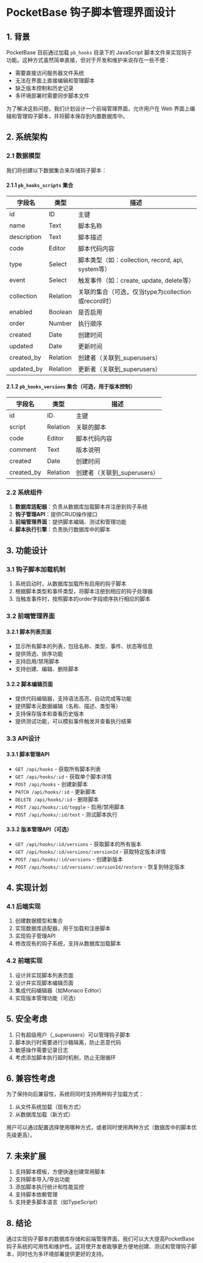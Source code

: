 # PocketBase 钩子脚本管理界面设计

## 1. 背景

PocketBase 目前通过加载 `pb_hooks` 目录下的 JavaScript 脚本文件来实现钩子功能。这种方式虽然简单直接，但对于开发和维护来说存在一些不便：

- 需要直接访问服务器文件系统
- 无法在界面上直接编辑和管理脚本
- 缺乏版本控制和历史记录
- 多环境部署时需要同步脚本文件

为了解决这些问题，我们计划设计一个前端管理界面，允许用户在 Web 界面上编辑和管理钩子脚本，并将脚本保存到内置数据库中。

## 2. 系统架构

### 2.1 数据模型

我们将创建以下数据集合来存储钩子脚本：

#### 2.1.1 `pb_hooks_scripts` 集合

| 字段名 | 类型 | 描述 |
|--------|------|------|
| id | ID | 主键 |
| name | Text | 脚本名称 |
| description | Text | 脚本描述 |
| code | Editor | 脚本代码内容 |
| type | Select | 脚本类型（如：collection, record, api, system等） |
| event | Select | 触发事件（如：create, update, delete等） |
| collection | Relation | 关联的集合（可选，仅当type为collection或record时） |
| enabled | Boolean | 是否启用 |
| order | Number | 执行顺序 |
| created | Date | 创建时间 |
| updated | Date | 更新时间 |
| created_by | Relation | 创建者（关联到_superusers） |
| updated_by | Relation | 更新者（关联到_superusers） |

#### 2.1.2 `pb_hooks_versions` 集合（可选，用于版本控制）

| 字段名 | 类型 | 描述 |
|--------|------|------|
| id | ID | 主键 |
| script | Relation | 关联的脚本 |
| code | Editor | 脚本代码内容 |
| comment | Text | 版本说明 |
| created | Date | 创建时间 |
| created_by | Relation | 创建者（关联到_superusers） |

### 2.2 系统组件

1. **数据库适配器**：负责从数据库加载脚本并注册到钩子系统
2. **钩子管理API**：提供CRUD操作接口
3. **前端管理界面**：提供脚本编辑、测试和管理功能
4. **脚本执行引擎**：负责执行数据库中的脚本

## 3. 功能设计

### 3.1 钩子脚本加载机制

1. 系统启动时，从数据库加载所有启用的钩子脚本
2. 根据脚本类型和事件类型，将脚本注册到相应的钩子处理器
3. 当触发事件时，按照脚本的order字段顺序执行相应的脚本

### 3.2 前端管理界面

#### 3.2.1 脚本列表页面

- 显示所有脚本的列表，包括名称、类型、事件、状态等信息
- 提供筛选、排序功能
- 支持启用/禁用脚本
- 支持创建、编辑、删除脚本

#### 3.2.2 脚本编辑页面

- 提供代码编辑器，支持语法高亮、自动完成等功能
- 提供脚本元数据编辑（名称、描述、类型等）
- 支持保存版本和查看历史版本
- 提供测试功能，可以模拟事件触发并查看执行结果

### 3.3 API设计

#### 3.3.1 脚本管理API

- `GET /api/hooks` - 获取所有脚本列表
- `GET /api/hooks/:id` - 获取单个脚本详情
- `POST /api/hooks` - 创建新脚本
- `PATCH /api/hooks/:id` - 更新脚本
- `DELETE /api/hooks/:id` - 删除脚本
- `POST /api/hooks/:id/toggle` - 启用/禁用脚本
- `POST /api/hooks/:id/test` - 测试脚本执行

#### 3.3.2 版本管理API（可选）

- `GET /api/hooks/:id/versions` - 获取脚本的所有版本
- `GET /api/hooks/:id/versions/:versionId` - 获取特定版本详情
- `POST /api/hooks/:id/versions` - 创建新版本
- `POST /api/hooks/:id/versions/:versionId/restore` - 恢复到特定版本

## 4. 实现计划

### 4.1 后端实现

1. 创建数据模型和集合
2. 实现数据库适配器，用于加载和注册脚本
3. 实现钩子管理API
4. 修改现有的钩子系统，支持从数据库加载脚本

### 4.2 前端实现

1. 设计并实现脚本列表页面
2. 设计并实现脚本编辑页面
3. 集成代码编辑器（如Monaco Editor）
4. 实现版本管理功能（可选）

## 5. 安全考虑

1. 只有超级用户（_superusers）可以管理钩子脚本
2. 脚本执行时需要进行沙箱隔离，防止恶意代码
3. 敏感操作需要记录日志
4. 考虑添加脚本执行超时机制，防止无限循环

## 6. 兼容性考虑

为了保持向后兼容性，系统将同时支持两种钩子加载方式：

1. 从文件系统加载（现有方式）
2. 从数据库加载（新方式）

用户可以通过配置选择使用哪种方式，或者同时使用两种方式（数据库中的脚本优先级更高）。

## 7. 未来扩展

1. 支持脚本模板，方便快速创建常用脚本
2. 支持脚本导入/导出功能
3. 添加脚本执行统计和性能监控
4. 支持脚本依赖管理
5. 支持更多脚本语言（如TypeScript）

## 8. 结论

通过实现钩子脚本的数据库存储和前端管理界面，我们可以大大提高PocketBase钩子系统的可用性和维护性。这将使开发者能够更方便地创建、测试和管理钩子脚本，同时也为多环境部署提供更好的支持。